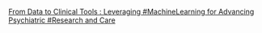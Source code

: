 [From Data to Clinical Tools : Leveraging #MachineLearning for Advancing Psychiatric #Research and Care](https://qi.tc/qi/113689)